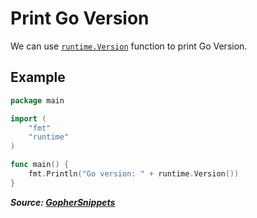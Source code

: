 # Print Go Version

We can use [`runtime.Version`](https://pkg.go.dev/runtime#Version) function to print Go Version.

## Example

```go
package main

import (
    "fmt"
    "runtime"
)

func main() {
    fmt.Println("Go version: " + runtime.Version())
}
```

**_Source: [GopherSnippets](https://gophersnippets.com/how-to-print-go-version)_**
